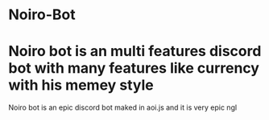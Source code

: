# Noiro-Bot
# Noiro bot is an multi features discord bot with many features like currency with his memey style
Noiro bot is an epic discord bot maked in aoi.js and it is very epic ngl
